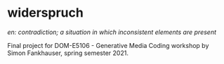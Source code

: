 # widerspruch
*en: contradiction; a situation in which inconsistent elements are present*

Final project for DOM-E5106 - Generative Media Coding workshop by Simon Fankhauser, spring semester 2021.
